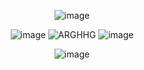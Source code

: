<div align="center">

![image](https://github.com/user-attachments/assets/1dd6fe77-7f97-48c0-8bc1-5d5e995df298)


![image](https://github.com/user-attachments/assets/c42e52da-43b9-4170-ab4d-9a7c3161a42d) ![ARGHHG](https://github.com/user-attachments/assets/7c4104ba-845f-4fc5-8c2e-b6af78feb348) ![image](https://github.com/user-attachments/assets/515d50ca-5145-4df2-9fab-e74308489232)



![image](https://github.com/user-attachments/assets/1dd6fe77-7f97-48c0-8bc1-5d5e995df298)
